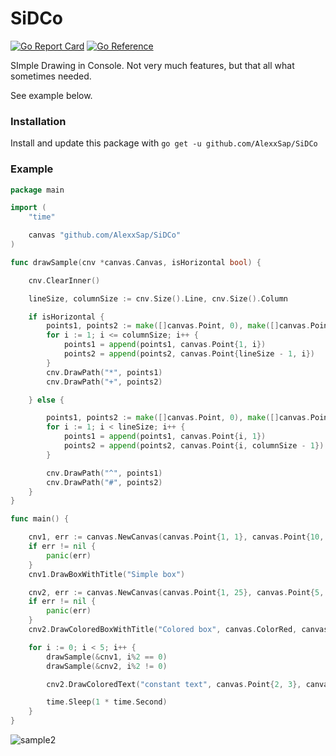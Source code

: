 # SiDCo
[![Go Report Card](https://goreportcard.com/badge/github.com/AlexxSap/SiDCo)](https://goreportcard.com/report/github.com/AlexxSap/SiDCo)
[![Go Reference](https://pkg.go.dev/badge/github.com/AlexxSap/SiDCo.svg)](https://pkg.go.dev/github.com/AlexxSap/SiDCo)

SImple Drawing in Console. Not very much features, but that all what sometimes needed.

See example below.

### Installation
Install and update this package with `go get -u github.com/AlexxSap/SiDCo`

### Example
```go
package main

import (
	"time"

	canvas "github.com/AlexxSap/SiDCo"
)

func drawSample(cnv *canvas.Canvas, isHorizontal bool) {

	cnv.ClearInner()

	lineSize, columnSize := cnv.Size().Line, cnv.Size().Column

	if isHorizontal {
		points1, points2 := make([]canvas.Point, 0), make([]canvas.Point, 0)
		for i := 1; i <= columnSize; i++ {
			points1 = append(points1, canvas.Point{1, i})
			points2 = append(points2, canvas.Point{lineSize - 1, i})
		}
		cnv.DrawPath("*", points1)
		cnv.DrawPath("+", points2)

	} else {

		points1, points2 := make([]canvas.Point, 0), make([]canvas.Point, 0)
		for i := 1; i < lineSize; i++ {
			points1 = append(points1, canvas.Point{i, 1})
			points2 = append(points2, canvas.Point{i, columnSize - 1})
		}

		cnv.DrawPath("^", points1)
		cnv.DrawPath("#", points2)
	}
}

func main() {

	cnv1, err := canvas.NewCanvas(canvas.Point{1, 1}, canvas.Point{10, 20})
	if err != nil {
		panic(err)
	}
	cnv1.DrawBoxWithTitle("Simple box")

	cnv2, err := canvas.NewCanvas(canvas.Point{1, 25}, canvas.Point{5, 30})
	if err != nil {
		panic(err)
	}
	cnv2.DrawColoredBoxWithTitle("Colored box", canvas.ColorRed, canvas.ColorGreen)

	for i := 0; i < 5; i++ {
		drawSample(&cnv1, i%2 == 0)
		drawSample(&cnv2, i%2 != 0)

		cnv2.DrawColoredText("constant text", canvas.Point{2, 3}, canvas.ColorYellow)

		time.Sleep(1 * time.Second)
	}
}


```
![sample2](https://user-images.githubusercontent.com/13485922/185736039-7098a5b0-d317-4bf7-9514-eb8ffd876d5e.gif)


